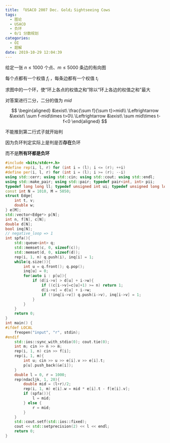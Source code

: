```yaml
---
title: 「USACO 2007 Dec. Gold」Sightseeing Cows
tags:
  - 图论
  - USACO
  - 负环
  - 0/1 分数规划
categories:
  - OI
  - 题解
date: 2019-10-29 12:04:39
---
```


给定一张 $n\le1000$ 个点、$m\le5000$ 条边的有向图

每个点都有一个权值 $f_i$ ，每条边都有一个权值 $t_i$

求图中的一个环，使“环上各点的权值之和”除以“环上各边的权值之和”最大


<!-- more -->

对答案进行二分，二分的值为 $mid$

$$
\begin{aligned}
&\exist\ \frac{\sum f}{\sum t}>mid\\
\Leftrightarrow &\exist\ \sum f-mid\times t>0\\
\Leftrightarrow &\exist\ \sum mid\times t- f<0
\end{aligned}
$$

不能推到第二行式子就开始判

因为负环判定实际上是判是否**存在**负环

而不是**所有环都是负环**

```cpp
#include <bits/stdc++.h>
#define rep(i, l, r) for (int i = (l); i <= (r); ++i)
#define per(i, l, r) for (int i = (l); i >= (r); --i)
using std::cerr; using std::cin; using std::cout; using std::endl;
using std::make_pair; using std::pair; typedef pair<int, int> pii;
typedef long long ll; typedef unsigned int ui; typedef unsigned long long ull;
const int N = 1010, M = 5050;
struct Edge{
    int t, v;
    double w;
} e[M];
std::vector<Edge*> p[N];
int n, f[N], c[N];
double d[N];
bool inq[N];
// negative_loop => 1
int spfa(){
    std::queue<int> q;
    std::memset(c, 0, sizeof(c));
    std::memset(d, 0, sizeof(d));
    rep(i, 1, n) q.push(i), inq[i] = 1;
    while(q.size()){
        int u = q.front(); q.pop();
        inq[u] = 0;
        for(auto i : p[u]){
            if (d[i->v] > d[u] + i->w){
                if ((c[i->v]=c[u]+1) >= n) return 1;
                d[i->v] = d[u] + i->w;
                if (!inq[i->v]) q.push(i->v), inq[i->v] = 1;
            }
        }
    }
    return 0;
}
int main() {
#ifdef LOCAL
    freopen("input", "r", stdin);
#endif
    std::ios::sync_with_stdio(0); cout.tie(0);
    int m; cin >> n >> m;
    rep(i, 1, n) cin >> f[i];
    rep(i, 1, m){
        int u; cin >> u >> e[i].v >> e[i].t;
        p[u].push_back(&e[i]);
    }
    double l = 0, r = 1000;
    rep(ndacljk, 1, 20){
        double mid = (l+r)/2;
        rep(i, 1, m) e[i].w = mid * e[i].t - f[e[i].v];
        if (spfa()){
            l = mid;
        } else {
            r = mid;
        }
    }
    std::cout.setf(std::ios::fixed);
    cout << std::setprecision(2) << l << endl;
    return 0;
}
```
